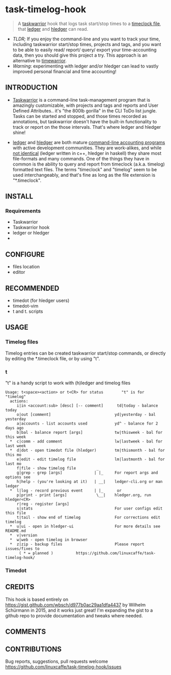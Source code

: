 # task-timelog-hook
> A [taskwarrior](https://taskwarrior.org) hook that logs task start/stop times to a [timeclock file](https://hledger.org/hledger.html#timeclock-format), that [ledger](https://ledger-cli.org) and [hledger](https://hledger.org) can read. 

- _TLDR;_ If you enjoy the command-line and you want to track your time, including taskwarrior start/stop times, projects and tags, and you want to be able to easily read/ report/ query/ export your time-accounting data, then you should give this project a try. This approach is an alternative to [timewarrior](http://timewarrior.net). 
- _Warning_: experimenting with ledger and/or hledger can lead to vastly improved personal financial and time accounting! 

## INTRODUCTION

- [Taskwarrior](https://taskwarrior.org) is a command-line task-management program that is amazingly customizable, with projects and tags and reports and User Defined Attributes.. it's "the 800lb gorilla" in the CLI ToDo list jungle. Tasks can be started and stopped, and those times recorded as annotations, but taskwarrior doesn't have the built-in functionality to track or report on the those intervals. That's where ledger and hledger shine! 

- [ledger](https://ledger-cli.org) and [hledger](https://hledger.org) are both mature [command-line accounting programs](http://plaintextaccounting.org) with active development communities. They are work-alikes, and while [not identical](https://hledger.org/faq.html#how-is-hledger-different-from-ledger-) (ledger written in c++, hledger in haskell) they share most file-formats and many commands. One of the things they have in common is the ability to query and report from timeclock (a.k.a. timelog) formatted text files. The terms "timeclock" and "timelog" seem to be used interchangeably, and that's fine as long as the file extension is "*.timeclock". 

## INSTALL 
### Requirements
- Taskwarrior
- Taskwarrior hook
- ledger or hledger 
- 
## CONFIGURE
* files location
* editor

## RECOMMENDED
- timedot (for hledger users)
- timedot-vim
- t and t. scripts

## USAGE
### Timelog files
Timelog entries can be created taskwarrior start/stop commands, or directly by editing the *.timeclock file, or by using "t".
### t 
"t" is a handy script to work with (h)ledger and timelog files
```
Usage: t<space><action> or t<CR> for status        "t" is for "timelog"
  actions:
     i|in <account:sub> [desc] [-- comment]      td|today - balance today
     o|out [comment]                            yd|yesterday - bal yesterday
     a|accounts - list accounts used            yd^ - balance for 2 days ago
     b|bal - balance report [args]              tw|thisweek - bal for this week
  *  c|comm - add comment                       lw|lastweek - bal for last week
  *  d|dot - open timedot file (hledger)        tm|thismonth - bal for this mo
     e|edit - edit timelog file                 lm|lastmonth - bal for last mo
     f|file - show timelog file         _             
     g|grep - grep [args]              | |_     For report args and options see
     h|help - (you're looking at it)   | __|    ledger-cli.org or man ledger 
  *  l|log - record previous event     | |_      or  
     p|print - print [args]             \__|    hledger.org, run hledger<CR>
     r|reg - register [args]                   
     s|stats                                    For user configs edit this file
     t|tail - show end of timelog               For corrections edit timelog 
  *  u|ui - open in hledger-ui                  For more details see README.md
  *  v|version                                  
  *  w|web - open timelog in browser
  *  z|zip - backup files                       Please report issues/fixes to 
      ( * = planned )          https://github.com/linuxcaffe/task-timelog-hook/
```
### Timedot

## CREDITS

This hook is based entirely on https://gist.github.com/wbsch/d977b0ac29aa1dfa4437 by Wilhelm Schürmann in 2015, and it works just great! I'm expanding the gist to a github repo to provide documentation and tweaks where needed.

## COMMENTS
## CONTRIBUTIONS
Bug reports, suggestions, pull requests welcome https://github.com/linuxcaffe/task-timelog-hook/issues

